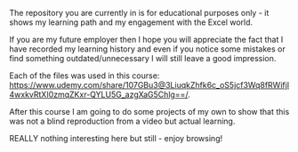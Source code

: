 The repository you are currently in is for educational purposes only - it shows my learning path and my engagement with the Excel world. 

If you are my future employer then I hope you will appreciate the fact that I have recorded my learning history and even if you notice some mistakes or find something outdated/unnecessary I will still leave a good impression.

Each of the files was used in this course: 
https://www.udemy.com/share/107GBu3@3LiuqkZhfk6c_oS5jcf3Wq8fRWifjl4wxkvRtXI0zmqZKxr-QYLU5G_azgXaG5Chlg==/.

After this course I am going to do some projects of my own to show that this was not a blind reproduction from a video but actual learning. 

REALLY nothing interesting here but still - enjoy browsing!
